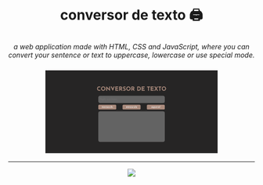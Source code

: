 # <p align="center"> conversor de texto 🖨

<p align='center'><i> a web application made with HTML, CSS and JavaScript, where 
you can convert your sentence or text to uppercase, lowercase or use special mode. </i>

###

<p align="center"><img src="conversor.gif" width="70%">

<br>

---

<p align="center"> <a href="https://conversor-texto.vercel.app/"> <img src="https://img.shields.io/badge/vercel-%23000000.svg?style=for-the-badge&logo=vercel&logoColor=white"> </a>
